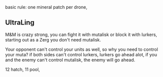 basic rule: one mineral patch per drone,

## UltraLing
M&M is crazy strong, you can fight it with mutalisk or block it with lurkers, starting out as a Zerg you don't need mutalisk.

Your opponent can't control your units as well, so why you need to control your muta? if both sides can't control lurkers, lurkers go ahead alot, if you and the enemy can't control mutalisk, the enemy will go ahead.

12 hatch, 11 pool,




